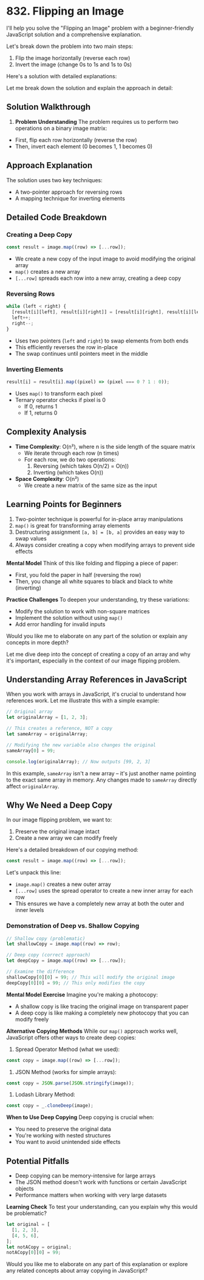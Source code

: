 # **832. Flipping an Image**

I'll help you solve the "Flipping an Image" problem with a beginner-friendly JavaScript solution and a comprehensive explanation.

Let's break down the problem into two main steps:

1. Flip the image horizontally (reverse each row)
2. Invert the image (change 0s to 1s and 1s to 0s)

Here's a solution with detailed explanations:

Let me break down the solution and explain the approach in detail:

## Solution Walkthrough

1. **Problem Understanding**
   The problem requires us to perform two operations on a binary image matrix:

- First, flip each row horizontally (reverse the row)
- Then, invert each element (0 becomes 1, 1 becomes 0)

## **Approach Explanation**

The solution uses two key techniques:

- A two-pointer approach for reversing rows
- A mapping technique for inverting elements

## **Detailed Code Breakdown**

### Creating a Deep Copy

```javascript
const result = image.map((row) => [...row]);
```

- We create a new copy of the input image to avoid modifying the original array
- `map()` creates a new array
- `[...row]` spreads each row into a new array, creating a deep copy

### Reversing Rows

```javascript
while (left < right) {
  [result[i][left], result[i][right]] = [result[i][right], result[i][left]];
  left++;
  right--;
}
```

- Uses two pointers (`left` and `right`) to swap elements from both ends
- This efficiently reverses the row in-place
- The swap continues until pointers meet in the middle

### Inverting Elements

```javascript
result[i] = result[i].map((pixel) => (pixel === 0 ? 1 : 0));
```

- Uses `map()` to transform each pixel
- Ternary operator checks if pixel is 0
  - If 0, returns 1
  - If 1, returns 0

## Complexity Analysis

- **Time Complexity**: O(n²), where n is the side length of the square matrix
  - We iterate through each row (n times)
  - For each row, we do two operations:
    1. Reversing (which takes O(n/2) = O(n))
    2. Inverting (which takes O(n))
- **Space Complexity**: O(n²)
  - We create a new matrix of the same size as the input

## Learning Points for Beginners

1. Two-pointer technique is powerful for in-place array manipulations
2. `map()` is great for transforming array elements
3. Destructuring assignment `[a, b] = [b, a]` provides an easy way to swap values
4. Always consider creating a copy when modifying arrays to prevent side effects

**Mental Model**
Think of this like folding and flipping a piece of paper:

- First, you fold the paper in half (reversing the row)
- Then, you change all white squares to black and black to white (inverting)

**Practice Challenges**
To deepen your understanding, try these variations:

- Modify the solution to work with non-square matrices
- Implement the solution without using `map()`
- Add error handling for invalid inputs

Would you like me to elaborate on any part of the solution or explain any concepts in more depth?

Let me dive deep into the concept of creating a copy of an array and why it's important, especially in the context of our image flipping problem.

## Understanding Array References in JavaScript

When you work with arrays in JavaScript, it's crucial to understand how references work. Let me illustrate this with a simple example:

```javascript
// Original array
let originalArray = [1, 2, 3];

// This creates a reference, NOT a copy
let sameArray = originalArray;

// Modifying the new variable also changes the original
sameArray[0] = 99;

console.log(originalArray); // Now outputs [99, 2, 3]
```

In this example, `sameArray` isn't a new array – it's just another name pointing to the exact same array in memory. Any changes made to `sameArray` directly affect `originalArray`.

## Why We Need a Deep Copy

In our image flipping problem, we want to:

1. Preserve the original image intact
2. Create a new array we can modify freely

Here's a detailed breakdown of our copying method:

```javascript
const result = image.map((row) => [...row]);
```

Let's unpack this line:

- `image.map()` creates a new outer array
- `[...row]` uses the spread operator to create a new inner array for each row
- This ensures we have a completely new array at both the outer and inner levels

### Demonstration of Deep vs. Shallow Copying

```javascript
// Shallow copy (problematic)
let shallowCopy = image.map((row) => row);

// Deep copy (correct approach)
let deepCopy = image.map((row) => [...row]);

// Examine the difference
shallowCopy[0][0] = 99; // This will modify the original image
deepCopy[0][0] = 99; // This only modifies the copy
```

**Mental Model Exercise**
Imagine you're making a photocopy:

- A shallow copy is like tracing the original image on transparent paper
- A deep copy is like making a completely new photocopy that you can modify freely

**Alternative Copying Methods**
While our `map()` approach works well, JavaScript offers other ways to create deep copies:

1. Spread Operator Method (what we used):

```javascript
const copy = image.map((row) => [...row]);
```

1. JSON Method (works for simple arrays):

```javascript
const copy = JSON.parse(JSON.stringify(image));
```

1. Lodash Library Method:

```javascript
const copy = _.cloneDeep(image);
```

**When to Use Deep Copying**
Deep copying is crucial when:

- You need to preserve the original data
- You're working with nested structures
- You want to avoid unintended side effects

## Potential Pitfalls

- Deep copying can be memory-intensive for large arrays
- The JSON method doesn't work with functions or certain JavaScript objects
- Performance matters when working with very large datasets

**Learning Check**
To test your understanding, can you explain why this would be problematic?

```javascript
let original = [
  [1, 2, 3],
  [4, 5, 6],
];
let notACopy = original;
notACopy[0][0] = 99;
```

Would you like me to elaborate on any part of this explanation or explore any related concepts about array copying in JavaScript?

